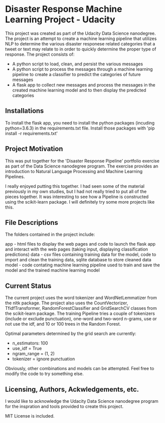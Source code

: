 # Disaster Response Machine Learning Project - Udacity

This project was created as part of the Udacity Data Science nanodegree.  The project is an attempt to create a machine learning pipeline that utilizes NLP to determine the various disaster responese related categories that a tweet or text may relate to in order to quickly determine the proper type of response.  The project consists of:

- A python script to load, clean, and persist the various messages
- A python script to process the messages through a machine learning pipeline to create a classifier to predict the categories of future messages
- A flask app to collect new messages and process the messages in the created machine learning model and to then display the predicted categories

## Installations
To install the flask app, you need to install the python packages (incuding python=3.6.3) in the requirements.txt file. Install those packages with 'pip install -r requirements.txt'

## Project Motivation
This was put together for the 'Disaster Response Pipeline' portfolio exercise as part of the Data Science nanodegree program.  The exercise provides an introduction to Natural Language Processing and Machine Learning Pipelines.  

I really enjoyed putting this together. I had seen some of the material previously in my own studies, but I had not really tried to put all of the pieces together.  It was interesting to see how a Pipeline is constructed using the scikit-learn package.  I will definitely try some more projects like this.

## File Descriptions
The folders contained in the project include:

app - html files to display the web pages and code to launch the flask app and interact with the web pages (taking input, displaying classification predictions)
data - csv files containing training data for the model, code to import and clean the training data, sqlite database to store cleaned data
model - code contating machine learning pipeline used to train and save the model and the trained machine learning model

## Current Status
The current project uses the word tokenizer and WordNetLemmatizer from the nltk package.  The project also uses the CountVectorizer, TfidfTransformer, RandomForestClassifier and GridSearchCV classes from the scikit-learn package.  The training Pipeline tries a couple of tokenizers (include or exclude punctuation), one-word and two-word n-grams, use or not use the idf, and 10 or 100 trees in the Random Forest.

Optimal parameters determined by the grid search are currently:
- n_estimators: 100
- use_idf = True
- ngram_range = (1, 2)
- tokenizer = ignore punctuation

Obviously, other combinations and models can be attempted.  Feel free to modify the code to try something else.

## Licensing, Authors, Ackwledgements, etc.
I would like to acknowledge the Udacity Data Science nanodegree program for the inspration and tools provided to create this project.

MIT License is included.
